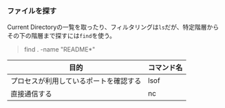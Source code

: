 ### ファイルを探す
Current Directoryの一覧を取ったり、フィルタリングは`ls`だが、特定階層からその下の階層まで探すには`find`を使う。

> find . -name "README*"

目的|コマンド名
-|-
プロセスが利用しているポートを確認する|lsof
直接通信する|nc
